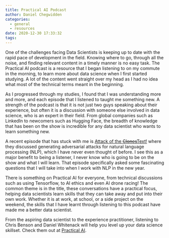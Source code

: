 ```yaml
---
title: Practical AI Podcast
author: Daniel Chegwidden
categories:
  - general
  - resources
date: 2020-12-30 17:33:32
tags:
---
```



One of the challenges facing Data Scientists is keeping up to date with the rapid pace of development in the field. Knowing where to go, through all the noise, and finding relevant content in a timely manner is no easy task. The Practical AI podcast is a resource that I began listening to on my commute in the morning, to learn more about data science when I first started studying. A lot of the content went straight over my head as I had no idea what most of the technical terms meant in the beginning.

As I progressed through my studies, I found that I was understanding more and more, and each episode that I listened to taught me something new. A strength of the podcast is that it is not just two guys speaking about their experience, but often it is a discussion with someone else involved in data science, who is an expert in their field. From global companies such as LinkedIn to newcomers such as Hugging Face, the breadth of knowledge that has been on the show is incredible for any data scientist who wants to learn something new.

A recent episode that has stuck with me is [Attack of the ~~Clones~~Text!](https://changelog.com/practicalai/99) where they discussed generating adversarial attacks for natural language processing (NLP), which I have never even thought of before. I see this as a major benefit to being a listener, I never know who is going to be on the show and what I will learn. That episode specifically asked some fascinating questions that I will take into when I work with NLP in the new year.

There is something on Practical AI for everyone, from technical discussions such as using Tensorflow, to AI ethics and even AI drone racing! The common theme is in the title, these conversations have a practical focus, helping data scientists learn skills that they can take away and put into their own work. Whether it is at work, at school, or a side project on the weekend, the skills that I have learnt through listening to this podcast have made me a better data scientist.

From the aspiring data scientist to the experience practitioner, listening to Chris Benson and Daniel Whitenack will help you level up your data science skillset. Check them out at [Practical AI](https://changelog.com/practicalai).